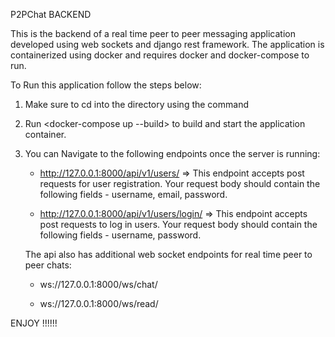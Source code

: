P2PChat BACKEND

This is the backend of a real time peer to peer messaging application developed using web sockets and django rest framework.
The application is containerized using docker and requires docker and docker-compose to run.

To Run this application follow the steps below:

1. Make sure to cd into the <backend> directory using the command <cd backend/>

2. Run <docker-compose up --build> to build and start the application container.

3. You can Navigate to the following endpoints once the server is running:

   - http://127.0.0.1:8000/api/v1/users/ => This endpoint accepts post requests for user registration.
     Your request body should contain the following fields - username, email, password.

   - http://127.0.0.1:8000/api/v1/users/login/ => This endpoint accepts post requests to log in users.
     Your request body should contain the following fields - username, password.

   The api also has additional web socket endpoints for real time peer to peer chats:

   - ws://127.0.0.1:8000/ws/chat/

   - ws://127.0.0.1:8000/ws/read/

ENJOY !!!!!!
